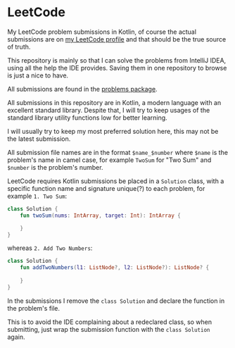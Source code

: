 # LeetCode

My LeetCode problem submissions in Kotlin, 
of course the actual submissions are on [my LeetCode profile](https://leetcode.com/basshelal/)
and that should be the true source of truth.

This repository is mainly so that I can solve the problems from IntelliJ IDEA, using all the help the IDE provides. 
Saving them in one repository to browse is just a nice to have.

All submissions are found in the [problems package](src/main/kotlin/problems/).

All submissions in this repository are in Kotlin, a modern language with an excellent standard library. 
Despite that, I will try to keep usages of the standard library utility functions low for better learning.

I will usually try to keep my most preferred solution here, this may not be the latest submission.

All submission file names are in the format `$name_$number` where `$name` is the problem's name in camel case, for 
example `TwoSum` for "Two Sum" and `$number` is the problem's number.

LeetCode requires Kotlin submissions be placed in a `Solution` class, with a specific function name and signature 
unique(?) to each problem, for example `1. Two Sum`:
```kotlin
class Solution {
    fun twoSum(nums: IntArray, target: Int): IntArray {

    }
}
```

whereas `2. Add Two Numbers`:
```kotlin
class Solution {
    fun addTwoNumbers(l1: ListNode?, l2: ListNode?): ListNode? {
        
    }
}
```

In the submissions I remove the `class Solution` and declare the function in the problem's file.

This is to avoid the IDE complaining about a redeclared class, so when submitting, just wrap the submission function 
with the `class Solution` again.